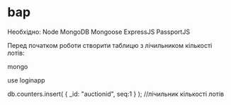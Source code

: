 # bap

Необхідно:
Node
MongoDB
Mongoose
ExpressJS
PassportJS
<p>
Перед початком роботи створити таблицю з лічильником кількості лотів:

mongo
<p>
use loginapp
<p>
db.counters.insert( { _id: "auctionid", seq:1 } ); //лічильник кількості лотів
